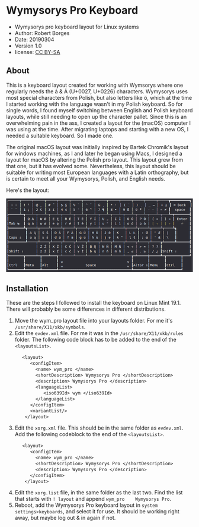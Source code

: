 Wymysorys Pro Keyboard
======================
* Wymysorys pro keyboard layout for Linux systems
* Author: Robert Borges
* Date: 20190304
* Version 1.0
* license: [CC BY-SA](https://creativecommons.org/licenses/by-sa/3.0/)

About
-----
This is a keyboard layout created for working with Wymsorys where one regularly needs the ȧ & Ȧ (U+0027, U+0226) characters. Wymysorys uses most special characters from Polish, but also letters like ö, which at the time I started working with the language wasn't in my Polish keyboard. So for single words, I found myself switching between English and Polish keyboard layouts, while still needing to open up the character pallet. Since this is an overwhelming pain in the ass, I created a layout for the (macOS) computer I was using at the time. After migrating laptops and starting with a new OS, I needed a suitable keyboard. So I made one.

The original macOS layout was initially inspired by Bartek Chromik's layout for windows machines, as I and later he began using Macs, I designed a layout for macOS by altering the Polish pro layout. This layout grew from that one, but it has evolved some. Nevertheless, this layout should be suitable for writing most European languages with a Latin orthography, but is certain to meet all your Wymysorys, Polish, and English needs.

Here's the layout:

![alt text](https://github.com/Baabob/Wymysorys_pro_KB/blob/master/wym_pro_layout.png "layout")


Installation
------------
These are the steps I followed to install the keyboard on Linux Mint 19.1. There will probably be some differences in different distributions. 

1. Move the wym_pro layout file into your layouts folder. For me it's `/usr/share/X11/xkb/symbols`.
2. Edit the `evdev.xml` file. For me it was in the `/usr/share/X11/xkb/rules` folder. The following code block has to be added to the end of the `<layoutsList>`.
```
      <layout>
         <configItem>
           <name> wym_pro </name>
           <shortDescription> Wymysorys Pro </shortDescription>
           <description> Wymysorys Pro </description>
           <languageList>
              <iso639Id> wym </iso639Id>
           </languageList>
         </configItem>
         <variantList/>
       </layout>
```
3. Edit the `xorg.xml` file. This should be in the same folder as `evdev.xml`. Add the following codeblock to the end of the  `<layoutsList>`.
```
      <layout>
         <configItem>
           <name> wym_pro </name>
           <shortDescription> Wymysorys Pro </shortDescription>
           <description> Wymysorys Pro </description>
         </configItem>
       </layout>
```
4. Edit the `xorg.list` file, in the same folder as the last two. Find the list that starts with `! layout` and append `wym_pro    Wymysorys Pro`.
5. Reboot, add the Wymysorys Pro keyboard layout in `system settings>keyboards`, and select it for use. It should be working right away, but maybe log out & in again if not. 